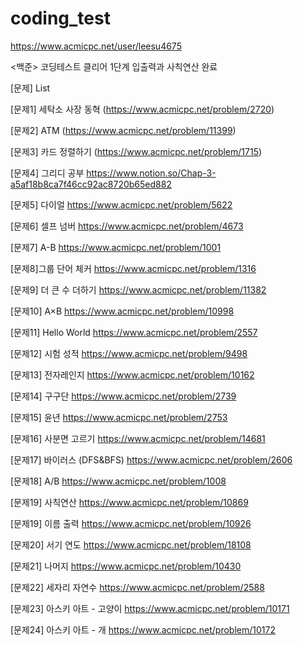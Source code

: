 # coding_test
https://www.acmicpc.net/user/leesu4675

<백준> 코딩테스트 클리어
1단계 입출력과 사칙연산 완료

[문제] List

[문제1] 세탁소 사장 동혁
(https://www.acmicpc.net/problem/2720)

[문제2] ATM
(https://www.acmicpc.net/problem/11399)

[문제3] 카드 정렬하기
(https://www.acmicpc.net/problem/1715)

[문제4] 그리디 공부
https://www.notion.so/Chap-3-a5af18b8ca7f46cc92ac8720b65ed882

[문제5] 다이얼
https://www.acmicpc.net/problem/5622

[문제6] 셀프 넘버
https://www.acmicpc.net/problem/4673

[문제7] A-B
https://www.acmicpc.net/problem/1001

[문제8]그룹 단어 체커
https://www.acmicpc.net/problem/1316

[문제9] 더 큰 수 더하기
https://www.acmicpc.net/problem/11382

[문제10] A×B
https://www.acmicpc.net/problem/10998

[문제11] Hello World
https://www.acmicpc.net/problem/2557

[문제12] 시험 성적
https://www.acmicpc.net/problem/9498

[문제13] 전자레인지
https://www.acmicpc.net/problem/10162

[문제14] 구구단
https://www.acmicpc.net/problem/2739

[문제15] 윤년
https://www.acmicpc.net/problem/2753

[문제16] 사분면 고르기
https://www.acmicpc.net/problem/14681

[문제17] 바이러스 (DFS&BFS)
https://www.acmicpc.net/problem/2606

[문제18] A/B
https://www.acmicpc.net/problem/1008

[문제19] 사칙연산
https://www.acmicpc.net/problem/10869

[문제19] 이름 출력
https://www.acmicpc.net/problem/10926

[문제20] 서기 연도
https://www.acmicpc.net/problem/18108

[문제21] 나머지
https://www.acmicpc.net/problem/10430

[문제22] 세자리 자연수
https://www.acmicpc.net/problem/2588

[문제23] 아스키 아트 - 고양이
https://www.acmicpc.net/problem/10171

[문제24] 아스키 아트 - 개
https://www.acmicpc.net/problem/10172